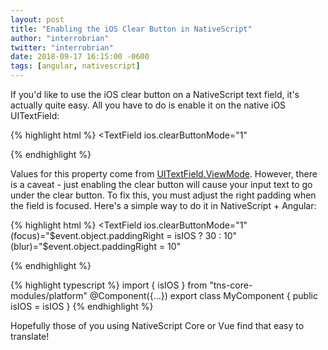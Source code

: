 ```yaml
---
layout: post
title: "Enabling the iOS Clear Button in NativeScript"
author: "interrobrian"
twitter: "interrobrian"
date: 2018-09-17 16:15:00 -0600
tags: [angular, nativescript]
---
```


If you'd like to use the iOS clear button on a NativeScript text field, it's actually quite easy. All you have to do is enable it on the native iOS UITextField:

{% highlight html %}
<TextField
  ios.clearButtonMode="1"
></TextField>
{% endhighlight %}

Values for this property come from [UITextField.ViewMode](https://developer.apple.com/documentation/uikit/uitextfield/viewmode). However, there is a caveat - just enabling the clear button will cause your input text to go under the clear button. To fix this, you must adjust the right padding when the field is focused. Here's a simple way to do it in NativeScript + Angular:

{% highlight html %}
<TextField
  ios.clearButtonMode="1"
  (focus)="$event.object.paddingRight = isIOS ? 30 : 10"
  (blur)="$event.object.paddingRight = 10"
></TextField>
{% endhighlight %}

{% highlight typescript %}
import { isIOS } from "tns-core-modules/platform"
@Component({...})
export class MyComponent {
  public isIOS = isIOS
}
{% endhighlight %}

Hopefully those of you using NativeScript Core or Vue find that easy to translate!
